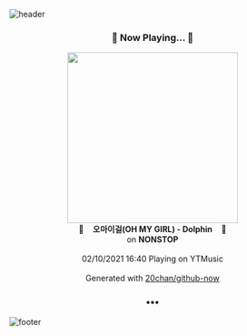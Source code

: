 ![header](https://capsule-render.vercel.app/api?type=wave&height=170&section=header&text=Hi.%20I'm%20SHIFT&fontColor=090707&fontAlignX=45&fontAlignY=65&fontSize=100)

<h3 align="center">🎵 Now Playing... 🎵</h3>
<p align="center">
  <a href="https://music.youtube.com/channel/UCArTAXmvvTohDgCsegudy4w">
    <img width="300" src="https://lh3.googleusercontent.com/C-tzB3wnaPBaIBM6KZUzfgVM-hIQeHF5PbRmV1IytmLvP8DQa_ja18Np42OsmazUV4VbJH1MYtT5_fsP">
  </a>
  <br>
  🎵&nbsp&nbsp&nbsp <b>오마이걸(OH MY GIRL) - Dolphin</b> &nbsp&nbsp&nbsp🎵
  <br>
  on <b>NONSTOP</b>
  
  <br />
  <br />
  02/10/2021 16:40 Playing on YTMusic
  <br />
  <br />
  Generated with <a href="https://github.com/20chan/github-now">20chan/github-now</a>
</p>

<h3 align="center">•••</h3>

![footer](https://capsule-render.vercel.app/api?type=wave&height=150&section=footer)

